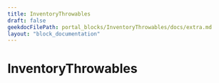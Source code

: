 ```yaml
---
title: InventoryThrowables
draft: false
geekdocFilePath: portal_blocks/InventoryThrowables/docs/extra.md
layout: "block_documentation"
---
```

# InventoryThrowables